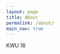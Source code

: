 ```yaml
---
layout: page
title: About
permalink: /about/
main_nav: true
---
```


<!-- ![alt text]({{ site.baseurl }}/assets/profile-placeholder.gif "Profile Picture"){:.profile}

Centrarium is a custom theme for Jekyll, made by [Ben Centra][bencentra] for his own blog. He'd be humbled if you liked it enough to use it as well! Installation and configuration instructions can be found in the [GitHub repository](https://github.com/bencentra/centrarium).

This page is a good place to write about yourself, your project, your product, or whatever it is your site is for. You can replace the image above, or you can get rid of it entirely. 

You can find out more info about customizing your Jekyll theme, as well as basic Jekyll usage documentation at [jekyllrb.com](http://jekyllrb.com/). And you can find the source code for Jekyll at [github.com/jekyll/jekyll](https://github.com/jekyll/jekyll)

[centrarium]: https://github.com/bencentra/centrarium
[bencentra]: http://bencentra.com
[jekyll]: https://github.com/jekyll/jekyll -->

KWU 16